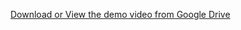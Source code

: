 [Download or View the demo video from Google Drive](https://drive.google.com/drive/folders/1vW7kCpYGtf8fEgX3KZaqBIzzZ6wDpA5U?usp=sharing)
